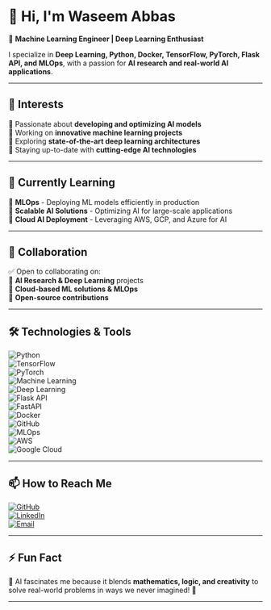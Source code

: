 # 👋 Hi, I'm Waseem Abbas  

🚀 **Machine Learning Engineer | Deep Learning Enthusiast**  

I specialize in **Deep Learning, Python, Docker, TensorFlow, PyTorch, Flask API, and MLOps**, with a passion for **AI research and real-world AI applications**.  

---

## 👀 **Interests**  
🔹 Passionate about **developing and optimizing AI models**  
🔹 Working on **innovative machine learning projects**  
🔹 Exploring **state-of-the-art deep learning architectures**  
🔹 Staying up-to-date with **cutting-edge AI technologies**  

---

## 🌱 **Currently Learning**  
📌 **MLOps** - Deploying ML models efficiently in production  
📌 **Scalable AI Solutions** - Optimizing AI for large-scale applications  
📌 **Cloud AI Deployment** - Leveraging AWS, GCP, and Azure for AI  

---

## 💞️ **Collaboration**  
✅ Open to collaborating on:  
🔹 **AI Research & Deep Learning** projects  
🔹 **Cloud-based ML solutions & MLOps**  
🔹 **Open-source contributions**  

---

## 🛠️ **Technologies & Tools**  

![Python](https://img.shields.io/badge/Language-Python-blue?style=for-the-badge&logo=python)  
![TensorFlow](https://img.shields.io/badge/Library-TensorFlow-orange?style=for-the-badge&logo=tensorflow)  
![PyTorch](https://img.shields.io/badge/Library-PyTorch-red?style=for-the-badge&logo=pytorch)  
![Machine Learning](https://img.shields.io/badge/AI-Machine%20Learning-yellow?style=for-the-badge&logo=ai)  
![Deep Learning](https://img.shields.io/badge/AI-Deep%20Learning-blueviolet?style=for-the-badge&logo=deep-learning)  
![Flask API](https://img.shields.io/badge/Framework-Flask-black?style=for-the-badge&logo=flask)  
![FastAPI](https://img.shields.io/badge/Framework-FastAPI-green?style=for-the-badge&logo=fastapi)  
![Docker](https://img.shields.io/badge/Tool-Docker-blue?style=for-the-badge&logo=docker)  
![GitHub](https://img.shields.io/badge/Platform-GitHub-black?style=for-the-badge&logo=github)  
![MLOps](https://img.shields.io/badge/Tool-MLOps-green?style=for-the-badge&logo=mlops)  
![AWS](https://img.shields.io/badge/Cloud-AWS-orange?style=for-the-badge&logo=amazon-aws)  
![Google Cloud](https://img.shields.io/badge/Cloud-Google%20Cloud-blue?style=for-the-badge&logo=google-cloud)  

---

## 📫 **How to Reach Me**  

[![GitHub](https://img.shields.io/badge/GitHub-WaseemAbbas7070-black?style=for-the-badge&logo=github)](https://github.com/waseemabbas7070)  
[![LinkedIn](https://img.shields.io/badge/LinkedIn-Waseem%20Abbas-blue?style=for-the-badge&logo=linkedin)](https://www.linkedin.com/in/waseem-abbas-3317b729b)  
[![Email](https://img.shields.io/badge/Email-maharwaseem0070%40gmail.com-red?style=for-the-badge&logo=gmail)](mailto:maharwaseem0070@gmail.com)  

---

## ⚡ **Fun Fact**  
🎯 AI fascinates me because it blends **mathematics, logic, and creativity** to solve real-world problems in ways we never imagined! 🚀  

---

<!---
waseemabbas7070/waseemabbas7070 is a ✨ special ✨ repository because its `README.md` (this file) appears on your GitHub profile.
You can click the Preview link to take a look at your changes.
--->  
